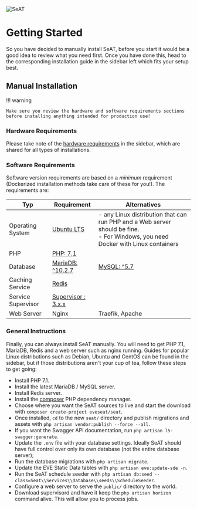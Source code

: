 ![SeAT](https://i.imgur.com/aPPOxSK.png)

# Getting Started

So you have decided to manually install SeAT, before you start it would be a good idea to review what you need first.
Once you have done this, head to the corresponding installation guide in the sidebar left which fits your setup best.

## Manual Installation

!!! warning

    Make sure you review the hardware and software requirements sections before installing anything intended for production use!

### Hardware Requirements

Please take note of the [hardware requirements](/general/hardware_requirements) in the sidebar, which are shared for all 
types of installations.

### Software Requirements

Software version requirements are based on a *minimum* requirement (Dockerized installation methods take care of these for you!). The requirements are:


| Typ | Requirement | Alternatives |
| ------------ | ------------- | ------------ |
| Operating System | [Ubuntu LTS](/guides/installation/manual_installation/ubuntu/)  | - any Linux distribution that can run PHP and a Web server should be fine.  <br> - For Windows, you need Docker with Linux containers |
| PHP | [PHP: 7.1](http://php.net/)|  |
| Database | [MariaDB: ^10.2.7](https://mariadb.org/)  | [MySQL: ^5.7](https://www.mysql.com/) |
| Caching Service | [Redis](https://redis.io/)  |
| Service Supervisor | [Supervisor : 3.x.x](http://supervisord.org/) |  |
| Web Server | Nginx | Traefik, Apache |

### General Instructions
Finally, you can always install SeAT manually. You will need to get PHP 7.1, MariaDB, Redis and a web server such as nginx running. Guides for popular Linux distributions such as Debian, Ubuntu and CentOS can be found in the sidebar, but if those distributions aren't your cup of tea, follow these steps to get going:

- Install PHP 7.1.
- Install the latest MariaDB / MySQL server.
- Install Redis server.
- Install the [composer](https://getcomposer.org/) PHP dependency manager.
- Choose where you want the SeAT sources to live and start the download with `composer create-project eveseat/seat`.
- Once installed, `cd` to the new `seat/` directory and publish migrations and assets with `php artisan vendor:publish --force --all`.
- If you want the Swagger API documentation, run `php artisan l5-swagger:generate`.
- Update the `.env` file with your database settings. Ideally SeAT should have full control over only its own database (not the entire database server);
- Run the database migrations with `php artisan migrate`.
- Update the EVE Static Data tables with `php artisan eve:update-sde -n`.
- Run the SeAT schedule seeder with `php artisan db:seed --class=Seat\\Services\\database\\seeds\\ScheduleSeeder`.
- Configure a web server to serve the `public/` directory to the world.
- Download supervisord and have it keep the `php artisan horizon` command alive. This will allow you to process jobs.